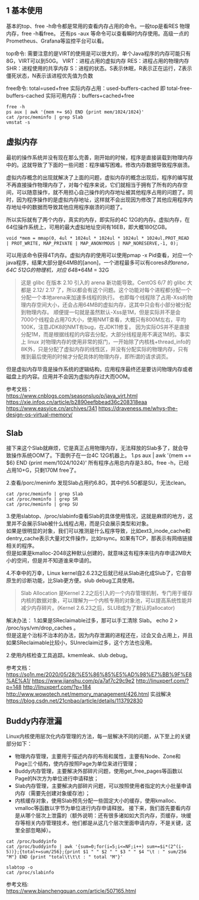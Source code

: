 ## 1 基本使用
基本的top、free -h命令都是常用的查看内存占用的命令。一般top是看RES 物理内存，free -h看free。
还有ps -aux 等命令可以查看瞬时内存使用。高级一点的Prometheus、Grafana等监控平台可以看。

top命令:
需要注意的是VIRT的使用是可以很大的，单个Java程序的内存可能只有8G，VIRT可以到50G。
VIRT：进程占用的虚拟内存
RES：进程占用的物理内存
SHR：进程使用的共享内存
S：进程的状态。S表示休眠，R表示正在运行，Z表示僵死状态，N表示该进程优先值为负数


free命令:
 total=used+free
 实际内存占用：used-buffers-cached 即 total-free-buffers-cached
 实际可用内存：buffers+cached+free

```
free -h
ps aux | awk '{mem += $6} END {print mem/1024/1024}'
cat /proc/meminfo | grep Slab
vmstat -s
```

## 虚拟内存

最初的操作系统并没有现在那么完善，刚开始的时候，程序是直接装载到物理内存中的。这就导致了下面的一些问题：程序编写困难。修改内存数据导致程序崩溃。

虚拟内存概念的出现就解决了上面的问题，虚拟内存的概念出现后，程序的编写就不再直接操作物理内存了，对每个程序来说，它们就相当于拥有了所有的内存空间，可以随意操作，就不用担心自己操作的内存地址被其他程序占用的问题了。同时，因为程序操作的是虚拟内存地址，这样就不会出现因为修改了其他应用程序内存地址中的数据而导致其他应用程序崩溃的问题了。

所以实际就有了两个内存，真实的内存，即实际的4C 12G的内存。虚拟内存，在64位操作系统上，可用的最大虚拟地址空间有16EB，即大概180亿GB。
```
void *mem = mmap(0, 4ul * 1024ul * 1024ul * 1024ul * 1024ul,PROT_READ | PROT_WRITE, MAP_PRIVATE | MAP_ANONYMOUS | MAP_NORESERVE,-1, 0);
```
可以用该命令获得4T内存。虚拟内存的使用可以使用pmap -x Pid查看，对应一个java程序，结果大部分是64MB的[anon]，一个进程最多可以有cores*8的arena，64C 512G的物理机，对应 64*8*64M = 32G
> 这是 glibc 在版本 2.10 引入的 arena 新功能导致。CentOS 6/7 的 glibc 大都是 2.12/ 2.17 了，所以都会有这个问题。这个功能对每个进程都分配一个分配一个本地arena来加速多线程的执行。
> 也即每个线程除了占用-Xss的物理内存空间大小，还会占用64MB的虚拟内存，这其中只会有小部分被分配到物理内存。
> 顺便提一句就是虽然默认-Xss是1M，但是实际并不是会7000个线程会占用7G大小，使用NMT查看，大概只有800M左右，平均100K，注意JDK8的NMT有bug，在JDK11修复。
> 因为实际OS并不是直接分配1M，而是根据线程的内容去分配，大部分线程是用不满这1M的。事实上 linux 对物理内存的使用非常的抠门，一开始除了内核栈+thread_info的8K外，只是分配了虚拟内存的线性区，并没有分配实际的物理内存，只有推到最后使用的时候才分配具体的物理内存，即所谓的请求调页。  

但是虚拟内存毕竟是操作系统的逻辑结构，应用程序最终还是要访问物理内存或者磁盘上的内容。应用并不会因为虚拟内存过大而OOM。

参考文档：  
https://www.cnblogs.com/seasonsluo/p/java_virt.html
https://xie.infoq.cn/article/b2890eefbbead36c208318eaa
https://www.easyice.cn/archives/341
https://draveness.me/whys-the-design-os-virtual-memory/

## Slab
接下来这个Slab就麻烦，它是真正占用物理内存，无法释放的Slab多了，就会导致操作系统OOM了。下面例子在一台4C 12G机器上。
1.ps aux | awk '{mem += $6} END {print mem/1024/1024}'  所有程序占用总内存是3.8G。free -h，已经占用10+G，只剩170M free了。  

2.查看/porc/meninfo 发现Slab占用约6.8G，其中约6.5G都是SU，无法clean。
```
cat /proc/meminfo | grep Slab
cat /proc/meminfo | grep SR
cat /proc/meminfo | grep SU
```

3.使用slabtop、/proc/slabinfo查看Slab的具体使用情况，这就是麻烦的地方，这里并不会展示Slab被什么线程占用，而是只会展示类型和对象。  
如果是很明显的对象，我们可以推测是什么程序导致，比如ext3_inode_cache和dentry_cache表示大量对文件操作，比如rsync。如果有TCP，那表示有网络链接相关的程序。  
但是如果是kmalloc-2048这种默认创建的，就意味这有程序来往内存申请2MB大小的空间，但是并不知道谁来申请的。

4.不幸中的万幸，Linux kernel自2.6.23之后就已经从Slab进化成Slub了，它自带原生的诊断功能，比Slab更方便。slub debug工具使用。

> Slab Allocation 是Kernel 2.2之后引入的一个内存管理机制，专门用于缓存内核的数据对象，可以理解为一个内核专用的对象池，可以提高系统性能并减少内存碎片。(Kernel 2.6.23之后，SLUB成为了默认的allocator)


解决办法：
1.如果是SReclaimable过多，那可以手工清除 Slab。 echo 2 > /proc/sys/vm/drop_caches 。  
但是这是个治标不治本的办法，因为内存泄漏的进程还在，过会又会占用上，并且如果SReclaimable比较小，SUnreclaim过多，这个方法也没用。  

2.使用内核检查工具追踪。kmemleak、slub debug。

参考文档：  
https://so1n.me/2020/05/28/%E5%86%85%E5%AD%98%E7%BB%9F%E8%AE%A1/
https://www.jianshu.com/p/a7af7c29c9e2
http://linuxperf.com/?p=148
http://linuxperf.com/?p=184
http://www.wowotech.net/memory_management/426.html
实战解决 https://blog.csdn.net/21cnbao/article/details/113792830

## Buddy内存泄漏

Linux内核使用层次化内存管理的方法，每一层解决不同的问题，从下至上的关键部分如下：

* 物理内存管理，主要用于描述内存的布局和属性，主要有Node、Zone和Page三个结构，使内存按照Page为单位来进行管理；
* Buddy内存管理，主要解决外部碎片问题，使用get_free_pages等函数以Page的N次方为单位进行申请释放；
* Slab内存管理，主要解决内部碎片问题，可以按照使用者指定的大小批量申请内存（需要先创建对象缓存池）；
* 内核缓存对象，使用Slab预先分配一些固定大小的缓存，使用kmalloc、vmalloc等函数以字节为单位进行内存申请释放。
接下来，我们首先要看内存是从哪个层次上泄露的（额外说明：还有很多诸如如大页内存，页缓存，块缓存等相关内存管理技术，他们都是从这几个层次里面申请内存，不是关键，这里全部忽略掉）。

```
cat /proc/buddyinfo
cat /proc/buddyinfo | awk '{sum=0;for(i=5;i<=NF;i++) sum+=$i*(2^(i-5))};{total+=sum/256};{print $1 " " $2 " " $3 " " $4 "\t : " sum/256 "M"} END {print "total\t\t\t : " total "M"}'

slabtop -o
cat /proc/slabinfo
```

参考文档:  
https://www.bianchengquan.com/article/507165.html
